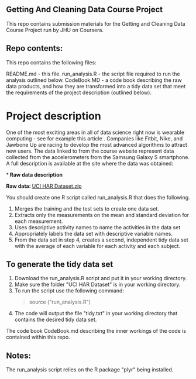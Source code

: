 ## Getting And Cleaning Data Course Project

This repo contains submission materials for the Getting and Cleaning Data Course Project run by JHU on Coursera.


## Repo contents:

This repo contains the following files:

README.md  - this file.
run_analysis.R  - the script file required to run the analysis outlined below.
CodeBook.MD  - a code book describing the raw data products, and how they are transformed into a tidy data set that meet the requirements of the project description (outlined below). 


# Project description

One of the most exciting areas in all of data science right now is wearable computing - see for example this article . Companies like Fitbit, Nike, and Jawbone Up are racing to develop the most advanced algorithms to attract new users. The data linked to from the course website represent data collected from the accelerometers from the Samsung Galaxy S smartphone. A full description is available at the site where the data was obtained:

*<b> Raw data description </b> <a href="http://archive.ics.uci.edu/ml/datasets/Human+Activity+Recognition+Using+Smartphones"> </a>

<b> Raw data: </b> <a href="https://d396qusza40orc.cloudfront.net/getdata%2Fprojectfiles%2FUCI%20HAR%20Dataset.zip"> UCI HAR Dataset.zip </a>

You should create one R script called run_analysis.R that does the following. 

1.    Merges the training and the test sets to create one data set.
2.    Extracts only the measurements on the mean and standard deviation for each measurement. 
3.    Uses descriptive activity names to name the activities in the data set
4.    Appropriately labels the data set with descriptive variable names. 
5.    From the data set in step 4, creates a second, independent tidy data set with the average of each variable for each activity and each subject.


## To generate the tidy data set

1. Download the run_analysis.R script and put it in your working directory. 
2. Make sure the folder "UCI HAR Dataset" is in your working directory.
3. To run the script use the following command:
   > source ("run_analysis.R")
4. The code will output the file "tidy.txt" in your working directory that contains the desired tidy data set. 

The code book CodeBook.md describing the inner workings of the code is contained within this repo. 


## Notes:

The run_analysis script relies on the R package "plyr" being installed.
